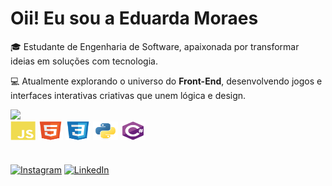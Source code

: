 # Oii! Eu sou a Eduarda Moraes

🎓 Estudante de Engenharia de Software, apaixonada por transformar ideias em soluções com tecnologia.

💻 Atualmente explorando o universo do **Front-End**, desenvolvendo jogos e interfaces interativas criativas que unem lógica e design.

<div>
  <img height="180em" src="https://github-readme-stats.vercel.app/api?username=moraeseduardaa&show_icons=true&count_private=true&title_color=ff1aff&text_color=8080ff&icon_color=ffcc00&bg_color=00000000&border_color=ffffff"/>
  
</div>

<div style="display: inline_block">
  <img align="center" alt="JS" height="30" width="40" src="https://raw.githubusercontent.com/devicons/devicon/master/icons/javascript/javascript-plain.svg">
  <img align="center" alt="HTML" height="30" width="40" src="https://raw.githubusercontent.com/devicons/devicon/master/icons/html5/html5-original.svg">
  <img align="center" alt="CSS" height="30" width="40" src="https://raw.githubusercontent.com/devicons/devicon/master/icons/css3/css3-original.svg">
  <img align="center" alt="Python" height="30" width="40" src="https://raw.githubusercontent.com/devicons/devicon/master/icons/python/python-original.svg">
  <img align="center" alt="Csharp" height="30" width="40" src="https://raw.githubusercontent.com/devicons/devicon/master/icons/csharp/csharp-original.svg">
</div>

#

[![Instagram](https://img.shields.io/badge/Instagram-%23E4405F?style=for-the-badge&logo=instagram&logoColor=white)](https://instagram.com/mo_xduda)
[![LinkedIn](https://img.shields.io/badge/LinkedIn-0077B5?style=for-the-badge&logo=linkedin&logoColor=white)](https://linkedin.com/in/eduarda-moraess)


